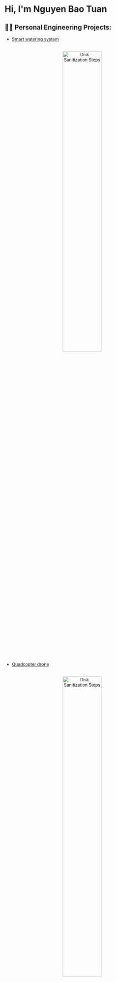 <h1>Hi, I'm Nguyen Bao Tuan <br/>

<h2>👨‍💻 Personal Engineering Projects:</h2>


  - [Smart watering system](https://github.com/Etzeban/SmartWateringSystem)
<p align="center">
<br/>
<img src="https://i.imgur.com/gLEMYJp.png" height="50%" width="50%" alt="Disk Sanitization Steps"/>
<br />
<br />
  
  - [Quadcopter drone](https://github.com/Etzeban/QuadcopterDrone)
<p align="center">
<br/>
<img src="https://i.imgur.com/sB5dRD9.png" height="50%" width="50%" alt="Disk Sanitization Steps"/>
<br />
<br />
  
  - [Design for manual assembly snap-fit bottle cap](https://github.com/Etzeban/Snap-fitCap)
<p align="center">
<br/>
<img src="https://i.imgur.com/VNldmvQ.png" height="50%" width="50%" alt="Disk Sanitization Steps"/>
<br />
<br />
  
  - [Developing a gravity selector for bottle cap sorting](https://github.com/Etzeban/BottleCapSorting)
<p align="center">
<br/>
<img src="https://i.imgur.com/rBVGTFR.png" height="50%" width="50%" alt="Disk Sanitization Steps"/>
<br />
<br />
  
  - [Design blow mold for water bottles manufacture](https://github.com/Etzeban/BlowMoldingBottle)
<p align="center">
<br/>
<img src="https://i.imgur.com/iSmMhIT.png" height="50%" width="50%" alt="Disk Sanitization Steps"/>
<br />
<br />
  
  - [Design switch voltage regulator](https://github.com/Etzeban/SwitchVoltageRegulator)
<p align="center">
<br/>
<img src="https://i.imgur.com/dGsQM0B.png" height="50%" width="50%" alt="Disk Sanitization Steps"/>
<br />
<br />
  
  - [Design a gravity racer](https://github.com/Etzeban/GravityRacer)
<p align="center">
<br/>
<img src="https://i.imgur.com/iAaima7.png" height="50%" width="50%" alt="Disk Sanitization Steps"/>
<br />
<br />
  
  - [Material design for a submersible](https://github.com/Etzeban/MaterialSubmersible)
<p align="center">
<br/>
<img src="https://i.imgur.com/O7XUowz.png" height="50%" width="50%" alt="Disk Sanitization Steps"/>
<br />
<br />
  
  - [Design a bridge made of Acrylic](https://github.com/Etzeban/BridgeDesign)
<p align="center">
<br/>
<img src="https://i.imgur.com/ANEBjPz.png" height="50%" width="50%" alt="Disk Sanitization Steps"/>
<br />
<br />
  
<h2> 🤳 Connect with me:</h2>


[<img align="left" alt="JoshMadakor | LinkedIn" width="22px" src="https://cdn.jsdelivr.net/npm/simple-icons@v3/icons/linkedin.svg" />][linkedin]
[<img align="left" alt="JoshMadakor | Instagram" width="22px" src="https://cdn.jsdelivr.net/npm/simple-icons@v3/icons/facebook.svg" />][facebook]


[facebook]: https://www.facebook.com/trinhduongoctran/
[linkedin]: https://linkedin.com/in/nguyen-bao-tuan-b538b9255


